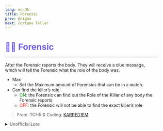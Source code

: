 ```yaml
---
lang: en-US
title: Forensic
prev: Enigma
next: Fortune Teller
---
```


# <font color="#7160e8">🕵️‍♂️ <b>Forensic</b></font> <Badge text="Support" type="tip" vertical="middle"/>
---

After the Forensic reports the body. They will receive a clue message, which will tell the Forensic what the role of the body was.
* Max
  * Set the Maximum amount of Forensics that can be in a match.
* Can find the killer’s role
  * <font color=green>ON</font>: the Forensic can find out the Role of the Killer of any body the Forensic reports
  * <font color=red>OFF</font>: the Forensic will not be able to find the exact killer’s role

> From: TOHR & Coding: [KARPED1EM](https://github.com/KARPED1EM)

<details>
<summary><b><font color=gray>Unofficial Lore</font></b></summary>

Placeholder: This role is a ROLE OH EM GOSH
> Submitted by: Member
</details>